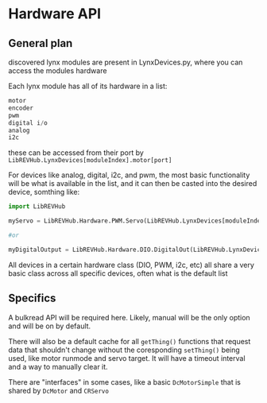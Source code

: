 # Hardware API

## General plan
discovered lynx modules are present in LynxDevices.py, where you can access the modules hardware

Each lynx module has all of its hardware in a list:
```py
motor
encoder
pwm
digital i/o
analog
i2c
```
these can be accessed from their port by `LibREVHub.LynxDevices[moduleIndex].motor[port]`

For devices like analog, digital, i2c, and pwm, the most basic functionality will be what is available in the list, and it can then be casted into the desired device, somthing like:


```py
import LibREVHub

myServo = LibREVHub.Hardware.PWM.Servo(LibREVHub.LynxDevices[moduleIndex].pwm[port])

#or

myDigitalOutput = LibREVHub.Hardware.DIO.DigitalOut(LibREVHub.LynxDevices[moduleIndex].dio[port])
```

All devices in a certain hardware class (DIO, PWM, i2c, etc) all share a very basic class across all specific devices, often what is the default list

## Specifics 
A bulkread API will be required here.
Likely, manual will be the only option and will be on by default. 

There will also be a default cache for all `getThing()` functions that request data that shouldn't change without the coresponding `setThing()` being used, like motor runmode and servo target. It will have a timeout interval and a way to manually clear it.

There are "interfaces" in some cases, like a basic `DcMotorSimple` that is shared by `DcMotor` and `CRServo`
